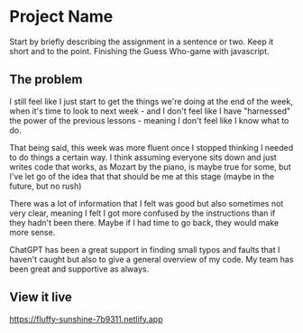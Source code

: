 # Project Name

Start by briefly describing the assignment in a sentence or two. Keep it short and to the point.
Finishing the Guess Who-game with javascript.

## The problem

I still feel like I just start to get the things we're doing at the end of the week, when it's time to look to next week - and I don't feel like I have "harnessed" the power of the previous lessons - meaning I don't feel like I know what to do.

That being said, this week was more fluent once I stopped thinking I needed to do things a certain way. I think assuming everyone sits down and just writes code that works, as Mozart by the piano, is maybe true for some, but I've let go of the idea that that should be me at this stage (maybe in the future, but no rush)

There was a lot of information that I felt was good but also sometimes not very clear, meaning I felt I got more confused by the instructions than if they hadn't been there. Maybe if I had time to go back, they would make more sense.

ChatGPT has been a great support in finding small typos and faults that I haven't caught but also to give a general overview of my code. My team has been great and supportive as always.

## View it live

https://fluffy-sunshine-7b9311.netlify.app

